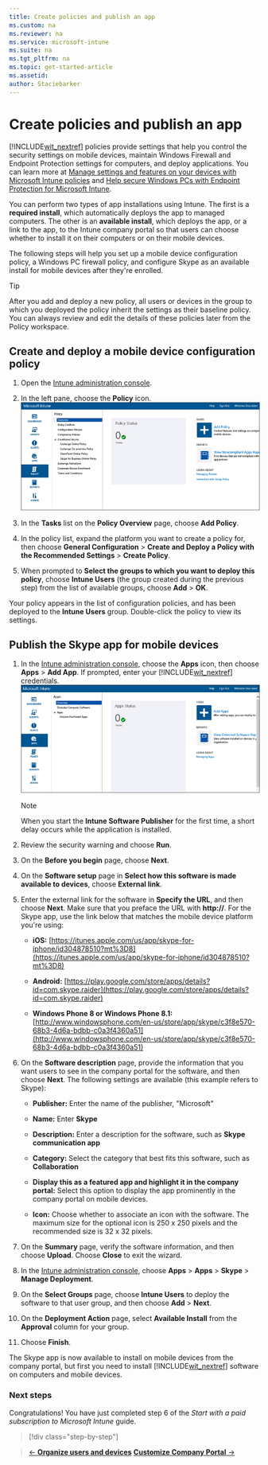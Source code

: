 ```yaml
---
title: Create policies and publish an app
ms.custom: na
ms.reviewer: na
ms.service: microsoft-intune
ms.suite: na
ms.tgt_pltfrm: na
ms.topic: get-started-article
ms.assetid:
author: Staciebarker
---
```

# Create policies and publish an app
[!INCLUDE[wit_nextref](../includes/wit_nextref_md.md)] policies provide settings that help you control the security settings on mobile devices, maintain Windows Firewall and Endpoint Protection settings for computers, and deploy applications. You can learn more at [Manage settings and features on your devices with Microsoft Intune policies](/Intune/deploy-use/manage-settings-and-features-on-your-devices-with-microsoft-intune-policies) and [Help secure Windows PCs with Endpoint Protection for Microsoft Intune](/Intune/deploy-use/manage-settings-and-features-on-your-devices-with-microsoft-intune-policies).

You can perform two types of app installations using Intune. The first is a **required install**, which automatically deploys the app to managed computers. The other is an **available install**, which deploys the app, or a link to the app, to the Intune company portal so that users can choose whether to install it on their computers or on their mobile devices.

<!-- this section really isn't necessary and confuses a lot of people because most mobile device apps aren't licensed this way (and our licensing/reporting features aren't super helpful). I think it's best to avoid this during a quick start guide.

Before using Intune to deploy apps, make sure that you have the appropriate licenses to publish, distribute, and use the app. The Licenses workspace lets you add and manage license agreement information for apps or software purchased through Microsoft Volume Licensing agreements, and for Microsoft or non-Microsoft software that was purchased by other means. You can then create license reports that display managed license usage information throughout your company to stay informed of license usage activity.
-->

The following steps will help you set up a mobile device configuration policy, a Windows PC firewall policy, and configure Skype as an available install for mobile devices after they're enrolled.

> [!TIP]
> After you add and deploy a new policy, all users or devices in the group to which you deployed the policy inherit the settings as their baseline policy. You can always review and edit the details of these policies later from the Policy workspace.


## Create and deploy a mobile device configuration policy

1.  Open the [Intune administration console](https://manage.microsoft.com/).

2.  In the left pane, choose the **Policy** icon.
![alt text](./media/policy.png "POLICY workspace of the Intune administration console")

3.  In the **Tasks** list on the **Policy Overview** page, choose **Add Policy**.

4.  In the policy list, expand the platform you want to create a policy for, then choose **General Configuration** > **Create and Deploy a Policy with the Recommended Settings** > **Create Policy**.

5.  When prompted to **Select the groups to which you want to deploy this policy**, choose **Intune Users** (the group created during the previous step) from the list of available groups, choose **Add** > **OK**.

Your policy appears in the list of configuration policies, and has been deployed to the **Intune Users** group. Double-click the policy to view its settings.

## Publish the Skype app for mobile devices

1.  In the [Intune administration console](https://manage.microsoft.com/), choose the **Apps** icon, then choose **Apps** > **Add App**. If prompted, enter your [!INCLUDE[wit_nextref](../includes/wit_nextref_md.md)] credentials.
![alt text](./media/apps.png "APPS workspace of the Intune administration console")

    > [!NOTE]
    > When you start the **Intune Software Publisher** for the first time, a short delay occurs while the application is installed.

2.  Review the security warning and choose **Run**.

3.  On the **Before you begin** page, choose **Next**.

4.  On the **Software setup** page in **Select how this software is made available to devices**, choose **External link**.

5.  Enter the external link for the software in **Specify the URL**, and then choose **Next**. Make sure that you preface the URL with **http://**. For the Skype app, use the link below that matches the mobile device platform you're using:

    -   **iOS:**   [https://itunes.apple.com/us/app/skype-for-iphone/id304878510?mt%3D8](https://itunes.apple.com/us/app/skype-for-iphone/id304878510?mt%3D8)

    -   **Android:**  [https://play.google.com/store/apps/details?id=com.skype.raider](https://play.google.com/store/apps/details?id=com.skype.raider)

    -   **Windows Phone 8 or Windows Phone 8.1:**  [http://www.windowsphone.com/en-us/store/app/skype/c3f8e570-68b3-4d6a-bdbb-c0a3f4360a51](http://www.windowsphone.com/en-us/store/app/skype/c3f8e570-68b3-4d6a-bdbb-c0a3f4360a51)

6.  On the **Software description** page, provide the information that you want users to see in the company portal for the software, and then choose **Next**. The following settings are available (this example refers to Skype):

    -   **Publisher:** Enter the name of the publisher, "Microsoft"

    -   **Name:** Enter **Skype**

    -   **Description:** Enter a description for the software, such as **Skype communication app**

    -   **Category:** Select the category that best fits this software, such as **Collaboration**

    -   **Display this as a featured app and highlight it in the company portal:** Select this option to display the app prominently in the company portal on mobile devices.

    -   **Icon:** Choose whether to associate an icon with the software. The maximum size for the optional icon is 250 x 250 pixels and the recommended size is 32 x 32 pixels.

7.  On the **Summary** page, verify the software information, and then choose **Upload**. Choose **Close** to exit the wizard.

8.  In the [Intune administration console](https://manage.microsoft.com/), choose **Apps** > **Apps** > **Skype** > **Manage Deployment**.

9. On the **Select Groups** page, choose **Intune Users** to deploy the software to that user group, and then choose **Add** > **Next**.

10. On the **Deployment Action** page, select **Available Install** from the **Approval** column for your group.

11. Choose **Finish**.

The Skype app is now available to install on mobile devices from the company portal, but first you need to install [!INCLUDE[wit_nextref](../includes/wit_nextref_md.md)] software on computers and mobile devices.


### Next steps
Congratulations! You have just completed step 6 of the *Start with a paid subscription to Microsoft Intune* guide.

>[!div class="step-by-step"]

>[&larr; **Organize users and devices**](.\start-with-a-paid-subscription-to-microsoft-intune-step-5.md)       [**Customize Company Portal** &rarr;](.\start-with-a-paid-subscription-to-microsoft-intune-step-7.md)  
